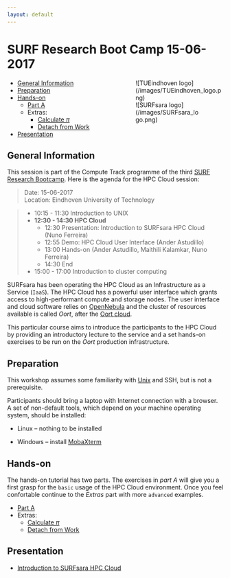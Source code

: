 ```yaml
---
layout: default
---
```


# SURF Research Boot Camp 15-06-2017

<div style="float:right;max-width:205px;" markdown="1">
![TUEindhoven logo](/images/TUEindhoven_logo.png)

<div style="max-width:150px;" markdown="1">
![SURFsara logo](/images/SURFsara_logo.png)
</div>
</div>

* [General Information](#general) <br>
* [Preparation](#preparation) <br>
* [Hands-on](#hands-on) <br>
  * [Part A](partA)
  * Extras:
    * [Calculate _&pi;_](extraPI)
    * [Detach from Work](extraDetachWork)
* [Presentation](#presentations)

## <a name="general"></a>General Information
This session is part of the Compute Track programme of the third [SURF Research Bootcamp](https://surfresearchbootcamp.nl/). Here is the agenda for the HPC Cloud session:

> Date: 15-06-2017     
> Location: Eindhoven University of Technology

> * 10:15 - 11:30 Introduction to UNIX
> * **12:30 - 14:30 HPC Cloud** 
>     * 12:30 Presentation: Introduction to SURFsara HPC Cloud (Nuno Ferreira)  
>     * 12:55 Demo: HPC Cloud User Interface (Ander Astudillo) 
>     * 13:00 Hands-on (Ander Astudillo, Maithili Kalamkar, Nuno Ferreira) 
>     * 14:30 End 
> * 15:00 - 17:00 Introduction to cluster computing

SURFsara has been operating the HPC Cloud as an Infrastructure as a Service (`IaaS`).
The HPC Cloud has a powerful user interface which grants access to high-performant compute and storage nodes.
The user interface and cloud software relies on [OpenNebula](http://opennebula.org/) and the cluster of resources available is called _Oort_, after the [Oort cloud](https://en.wikipedia.org/wiki/Oort_cloud).

This particular course aims to introduce the participants to the HPC Cloud by providing an introductory lecture to the service and a set hands-on exercises to be run on the _Oort_ production infrastructure.


## <a name="preparation"></a>Preparation

This workshop assumes some familiarity with [Unix](https://learncodethehardway.org/unix/) and SSH, but is not a prerequisite.

Participants should bring a laptop with Internet connection with a browser. A set of non-default tools, which depend on your machine operating system, should be installed: 

* Linux – nothing to be installed
<!--* Mac OSX – install [XQuartz](https://www.xquartz.org)-->
* Windows – install [MobaXterm](http://mobaxterm.mobatek.net)


## <a name="hands-on"></a> Hands-on
The hands-on tutorial has two parts. The exercises in *part A* will give you a first grasp for the `basic` usage of the HPC Cloud environment. Once you feel confortable continue to the *Extras* part with more `advanced` examples.

  * [Part A](partA)
  * Extras:
    * [Calculate _&pi;_](extraPI)
    * [Detach from Work](extraDetachWork)

## <a name="presentations"></a> Presentation

* [Introduction to SURFsara HPC Cloud](presentations/intro-hpc-cloud-20170615.pdf)
